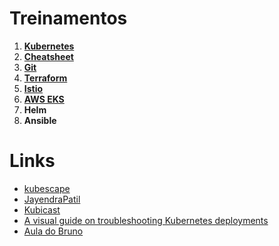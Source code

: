 # Treinamentos



1. **[Kubernetes](https://github.com/devfuckops/Treinamentos/tree/main/Kubernetes)**
2. **[Cheatsheet](https://github.com/devfuckops/Treinamentos/tree/main/Cheatsheet)**
3. **[Git](https://github.com/devfuckops/Treinamentos/tree/main/Git)**
4. **[Terraform](https://github.com/devfuckops/Treinamentos/tree/main/Terraform)**
5. **[Istio](https://github.com/devfuckops/Treinamentos/tree/main/Istio)**
6. **[AWS EKS](https://github.com/devfuckops/Treinamentos/tree/main/AWS%20EKS)**
7. **Helm**
8. **Ansible**



# Links 



- [kubescape](https://github.com/armosec/kubescape)
- [JayendraPatil](https://jayendrapatil.com/)
- [Kubicast](https://blog.getupcloud.com/tagged/kubicast)
- [A visual guide on troubleshooting Kubernetes deployments](https://learnk8s.io/troubleshooting-deployments)
- [Aula do Bruno](https://github.com/brunokktro/auladobruno)





